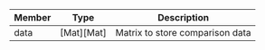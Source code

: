 Member | Type | Description
--- | --- | ---
<a class="table-anchor" id=data></a>data | [Mat][Mat] | Matrix to store comparison data
